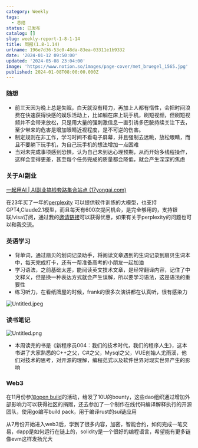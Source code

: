 ```yaml
---
category: Weekly
tags:
  - 总结
status: 已发布
catalog: []
slug: weekly-report-1-8-1-14
title: 周报(1.8-1.14)
urlname: 196e7d36-53c0-48da-83ea-03311e1b9332
date: '2024-01-12 09:50:00'
updated: '2024-05-08 23:04:00'
image: 'https://www.notion.so/images/page-cover/met_bruegel_1565.jpg'
published: 2024-01-08T08:00:00.000Z
---
```


### 随想

- 前三天因为晚上总是失眠，白天就没有精力，再加上人都有惰性，会把时间浪费在快速获得快感的娱乐活动上，比如躺在床上玩手机，刷短视频，但刷短视频并不会带来放松，只是用大量的强刺激信息一直引诱多巴胺持续关注下去，至少带来的危害是增加眼睛近视程度，是不可逆的伤害。
- 制定规则在非工作，学习时间不看电子屏幕，并且强制去远眺，放松眼睛，而且不要躺下玩手机，为自己玩手机的想法增加一点困难
- 当对未完成事项感到恐惧，认为自己未到达心理预期，从而开始多线程操作，这样会变得更差，甚至每个任务完成的质量都会降低，就会产生深深的焦虑

### 关于AI副业


[一起用AI | AI副业搞钱套路集合站点 (17yongai.com)](https://17yongai.com/)


在23年买了一年的[perplexity](https://www.perplexity.ai/) 可以提供软件训练的大模型，也支持GPT4,Claude2.1模型，而且每天有600次提问机会，是完全够用的，支持银联/visa订阅，通过我的[邀请链接](https://perplexity.ai/pro?referral_code=SGJ7X87B)可以获得优惠，如果有关于perplexity的问题也可以和我交流。


### 英语学习

- 背单词，通过扇贝的划词记录助手，将阅读文章遇到的生词记录到扇贝生词本中，每天完成打卡，还有一帮准备高考的小朋友一起加油
- 学习语法，之前基础太差，能阅读英文技术文章，是经常翻译内容，记住了中文释义，但是换一种表达方式就会产生误解，所以要学习语法，这是语法的重要性
- 练习听力，在看纸牌屋的时候，frank的很多次演讲都在认真听，很有感染力

![Untitled.jpeg](https://prod-files-secure.s3.us-west-2.amazonaws.com/5d24fe63-e567-4804-86f9-9fdc62e13082/c33f3733-be40-431e-a494-10399ac86f32/Untitled.jpeg?X-Amz-Algorithm=AWS4-HMAC-SHA256&X-Amz-Content-Sha256=UNSIGNED-PAYLOAD&X-Amz-Credential=ASIAZI2LB466XCPGP6AA%2F20250130%2Fus-west-2%2Fs3%2Faws4_request&X-Amz-Date=20250130T053727Z&X-Amz-Expires=3600&X-Amz-Security-Token=IQoJb3JpZ2luX2VjEJX%2F%2F%2F%2F%2F%2F%2F%2F%2F%2FwEaCXVzLXdlc3QtMiJHMEUCIQCzya7Mf9E%2BHTvqza5pxdlUObSZ9vq87ZY8k4eT1xD3oQIgJvF1pSzI2gfHP7iBeROeL7Kxkk5uUx8EofMsmVeNy5cqiAQInv%2F%2F%2F%2F%2F%2F%2F%2F%2F%2FARAAGgw2Mzc0MjMxODM4MDUiDCurMW611xZjpP%2FrMSrcA8OZp6xtAhttlDeGnlMwK7V0oY9HfllP6SLV4ANiFCGDfwLsG95hUU3Q6kmCE80YWvouwifXK0UGOWM8JoXoew%2F%2F5xok7HnT0QjmzFx4VB6RlQvbEw9fNFaHi1KGlaI16jAxwJ2C2UMaQ%2BLJ%2FHv8ctWgoqJkgVPLXzxRJXyDGWn%2BlZg93v90fRmKrFGweuelaI2FGDTzDhKSdqxV7RdSaYaTaV%2BPDmBhN80TbvTFFNQZw%2F7RLreIFgyWP1ZiMEtshVzeCgVArTA4a87IEK2LK7wIVY6lbgliyUubpPF77ceIYRW7carQhX1xMF3XmrHcaHNIDCsXV5iCb3DmhT%2BLEVXbNMLFCPettqD2cgGTbzmIMGmar8t%2BAAlFYkBmA5Sg2%2BMcQHBv%2FInsmCv4B3IsEjAkNZkm6LBK0B%2Bp7BzeELR5x7%2B7T4SJmEfCVLrve3QhZ33Bl34%2FzSHndI%2F2SOGcg2ws4Gg8F4sheL5dtsL0KoEzxH%2BQjkdmwkv4SRDjTaEe69frigm75Xt4m5bZ4RXaTOhPWisYOBSRZh9SVcJPRgj5QBWJLOwLsgAXN%2BZPitNcrRDRUMM8ZhQ1fbfrw3V%2FSBqkjKFHnhvyPUMeA3BniypXRYOElcahnI7QJlFOMIGH7LwGOqUBtieq5emaP68vcb0vmpQ4gGJCMJdW7EMlSAciJ8nmDvq%2BqzsrY%2FF0NVm%2FvIBwrUOqT%2B6lWmwJyDYnugpB02X9b90G0w2ZbmIjQiM6FLlrwIuKJ2b70rXPO%2BYCIr9D9cmwhEYrAjQabadfo1wcKSG8i1C%2FEqCCCzeLhN0OgBhznZhaYZqgdC92a24TQ5aokcqVbUTbc2hNbSl69390Z7jbLN4x2IOh&X-Amz-Signature=a3f2d42699cf639e8a9ce6248cce5f7c7770a1336dacbba3c814da8ad3d9e942&X-Amz-SignedHeaders=host&x-id=GetObject)


### 读书笔记


![Untitled.png](https://prod-files-secure.s3.us-west-2.amazonaws.com/5d24fe63-e567-4804-86f9-9fdc62e13082/96aa439a-1c95-4054-aa84-ef4e0c8eb5d1/Untitled.png?X-Amz-Algorithm=AWS4-HMAC-SHA256&X-Amz-Content-Sha256=UNSIGNED-PAYLOAD&X-Amz-Credential=ASIAZI2LB466XCPGP6AA%2F20250130%2Fus-west-2%2Fs3%2Faws4_request&X-Amz-Date=20250130T053727Z&X-Amz-Expires=3600&X-Amz-Security-Token=IQoJb3JpZ2luX2VjEJX%2F%2F%2F%2F%2F%2F%2F%2F%2F%2FwEaCXVzLXdlc3QtMiJHMEUCIQCzya7Mf9E%2BHTvqza5pxdlUObSZ9vq87ZY8k4eT1xD3oQIgJvF1pSzI2gfHP7iBeROeL7Kxkk5uUx8EofMsmVeNy5cqiAQInv%2F%2F%2F%2F%2F%2F%2F%2F%2F%2FARAAGgw2Mzc0MjMxODM4MDUiDCurMW611xZjpP%2FrMSrcA8OZp6xtAhttlDeGnlMwK7V0oY9HfllP6SLV4ANiFCGDfwLsG95hUU3Q6kmCE80YWvouwifXK0UGOWM8JoXoew%2F%2F5xok7HnT0QjmzFx4VB6RlQvbEw9fNFaHi1KGlaI16jAxwJ2C2UMaQ%2BLJ%2FHv8ctWgoqJkgVPLXzxRJXyDGWn%2BlZg93v90fRmKrFGweuelaI2FGDTzDhKSdqxV7RdSaYaTaV%2BPDmBhN80TbvTFFNQZw%2F7RLreIFgyWP1ZiMEtshVzeCgVArTA4a87IEK2LK7wIVY6lbgliyUubpPF77ceIYRW7carQhX1xMF3XmrHcaHNIDCsXV5iCb3DmhT%2BLEVXbNMLFCPettqD2cgGTbzmIMGmar8t%2BAAlFYkBmA5Sg2%2BMcQHBv%2FInsmCv4B3IsEjAkNZkm6LBK0B%2Bp7BzeELR5x7%2B7T4SJmEfCVLrve3QhZ33Bl34%2FzSHndI%2F2SOGcg2ws4Gg8F4sheL5dtsL0KoEzxH%2BQjkdmwkv4SRDjTaEe69frigm75Xt4m5bZ4RXaTOhPWisYOBSRZh9SVcJPRgj5QBWJLOwLsgAXN%2BZPitNcrRDRUMM8ZhQ1fbfrw3V%2FSBqkjKFHnhvyPUMeA3BniypXRYOElcahnI7QJlFOMIGH7LwGOqUBtieq5emaP68vcb0vmpQ4gGJCMJdW7EMlSAciJ8nmDvq%2BqzsrY%2FF0NVm%2FvIBwrUOqT%2B6lWmwJyDYnugpB02X9b90G0w2ZbmIjQiM6FLlrwIuKJ2b70rXPO%2BYCIr9D9cmwhEYrAjQabadfo1wcKSG8i1C%2FEqCCCzeLhN0OgBhznZhaYZqgdC92a24TQ5aokcqVbUTbc2hNbSl69390Z7jbLN4x2IOh&X-Amz-Signature=1bf21881ce2b49ae42a526dd22e94c9f65ee33687afb250eb1629a131ab53a88&X-Amz-SignedHeaders=host&x-id=GetObject)

- 本周读完的书是《新程序员004：我们的技术时代，我们的程序人生》，这本书讲了大家熟悉的C++之父，C#之父，Mysql之父，VUE创始人尤雨溪，他们对技术的思考，对开源的理解，编程范式以及软件世界对现实世界产生的影响

### Web3


在11月份参加[open build](https://openbuild.xyz/learn/challenges)的活动，给发了10U的bounty，这些dao组织通过增加外部影响力可以获得社区的捐赠，还去参加了一个制作在线代码编译解释执行的开源团队，使用go编写build pack，用于编译rust的sui链应用


从7月份开始进入web3后，学到了很多内容，加密，智能合约，如何完成一笔交易，dapp是如何运行在链上的，solidity是一个很好的编程语言，希望能有更多链像evm这样发扬光大

